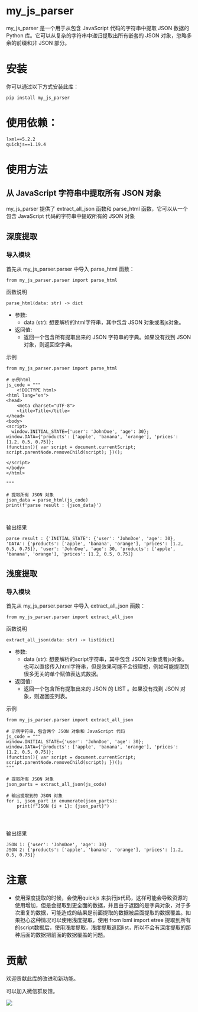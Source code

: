 # my_js_parser

my_js_parser 是一个用于从包含 JavaScript 代码的字符串中提取 JSON 数据的 Python 库。它可以从复杂的字符串中递归提取出所有嵌套的 JSON 对象，忽略多余的前缀和非 JSON 部分。

# 安装

你可以通过以下方式安装此库：
```
pip install my_js_parser
```

# 使用依赖：
```
lxml==5.2.2
quickjs==1.19.4
```
# 使用方法
## 从 JavaScript 字符串中提取所有 JSON 对象
my_js_parser 提供了 extract_all_json 函数和 parse_html 函数，它可以从一个包含 JavaScript 代码的字符串中提取所有的 JSON 对象


## 深度提取
### 导入模块
首先从 my_js_parser.parser 中导入 parse_html 函数：
```
from my_js_parser.parser import parse_html
```
函数说明
```
parse_html(data: str) -> dict
```
- 参数:
  - data (str): 想要解析的html字符串，其中包含 JSON 对象或者js对象。
- 返回值:
  - 返回一个包含所有提取出来的 JSON 字符串的字典。如果没有找到 JSON 对象，则返回空字典。

示例
```
from my_js_parser.parser import parse_html

# 示例html
js_code = """
    <!DOCTYPE html>
<html lang="en">
<head>
    <meta charset="UTF-8">
    <title>Title</title>
</head>
<body>
<script>
  window.INITIAL_STATE={'user': 'JohnDoe', 'age': 30};
window.DATA={'products': ['apple', 'banana', 'orange'], 'prices': [1.2, 0.5, 0.75]};
(function(){ var script = document.currentScript; script.parentNode.removeChild(script); })();

</script>
</body>
</html>

"""

# 提取所有 JSON 对象
json_data = parse_html(js_code)
print(f'parse result : {json_data}')

 
```
输出结果
```
parse result : {'INITIAL_STATE': {'user': 'JohnDoe', 'age': 30}, 'DATA': {'products': ['apple', 'banana', 'orange'], 'prices': [1.2, 0.5, 0.75]}, 'user': 'JohnDoe', 'age': 30, 'products': ['apple', 'banana', 'orange'], 'prices': [1.2, 0.5, 0.75]}
```


## 浅度提取
### 导入模块
首先从 my_js_parser.parser 中导入 extract_all_json 函数：
```
from my_js_parser.parser import extract_all_json
```
函数说明
```
extract_all_json(data: str) -> list[dict]
```
- 参数:
  - data (str): 想要解析的script字符串，其中包含 JSON 对象或者js对象。也可以直接传入html字符串，但是效果可能不会很理想，例如可能提取到很多无关的单个赋值表达式数据。
- 返回值:
  - 返回一个包含所有提取出来的 JSON 的 LIST 。如果没有找到 JSON 对象，则返回空列表。

示例
```
from my_js_parser.parser import extract_all_json

# 示例字符串，包含两个 JSON 对象和 JavaScript 代码
js_code = """
window.INITIAL_STATE={'user': 'JohnDoe', 'age': 30};
window.DATA={'products': ['apple', 'banana', 'orange'], 'prices': [1.2, 0.5, 0.75]};
(function(){ var script = document.currentScript; script.parentNode.removeChild(script); })();
"""

# 提取所有 JSON 对象
json_parts = extract_all_json(js_code)

# 输出提取到的 JSON 对象
for i, json_part in enumerate(json_parts):
    print(f"JSON {i + 1}: {json_part}")

 
 
```
输出结果
```
JSON 1: {'user': 'JohnDoe', 'age': 30}
JSON 2: {'products': ['apple', 'banana', 'orange'], 'prices': [1.2, 0.5, 0.75]}
```

# 注意 
- 使用深度提取的时候，会使用quickjs 来执行js代码，这样可能会导致资源的使用增加，但是会提取到更全面的数据，并且由于返回的是字典对象，对于多次重复的数据，可能造成的结果是前面提取的数据被后面提取的数据覆盖。如果担心这种情况可以使用浅度提取，使用 from lxml import etree 提取到所有的script数据后，使用浅度提取，浅度提取返回list，所以不会有深度提取的那种后面的数据把前面的数据覆盖的问题。

# 贡献
欢迎贡献此库的改进和新功能。

可以加入微信群反馈。

![](img.png)

